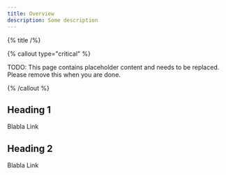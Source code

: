 ```yaml
---
title: Overview
description: Some description
---
```


{% title /%}

{% callout type="critical" %}

TODO: This page contains placeholder content and needs to be replaced. Please remove this when you are done.

{% /callout %}

## Heading 1

Blabla Link

## Heading 2

Blabla Link
